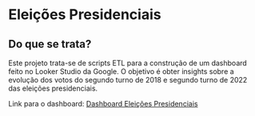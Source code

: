 # Eleições Presidenciais

## Do que se trata?

Este projeto trata-se de scripts ETL para a construção de um dashboard feito no Looker Studio da Google. O objetivo é obter insights sobre a evolução dos votos do segundo turno de 2018 e segundo turno de 2022 das eleições presidenciais.

Link para o dashboard: [Dashboard Eleições Presidenciais](https://lookerstudio.google.com/reporting/c1a513cd-d343-47c5-aea1-1249aaadafd1/page/p_gtdv1oy81c)


